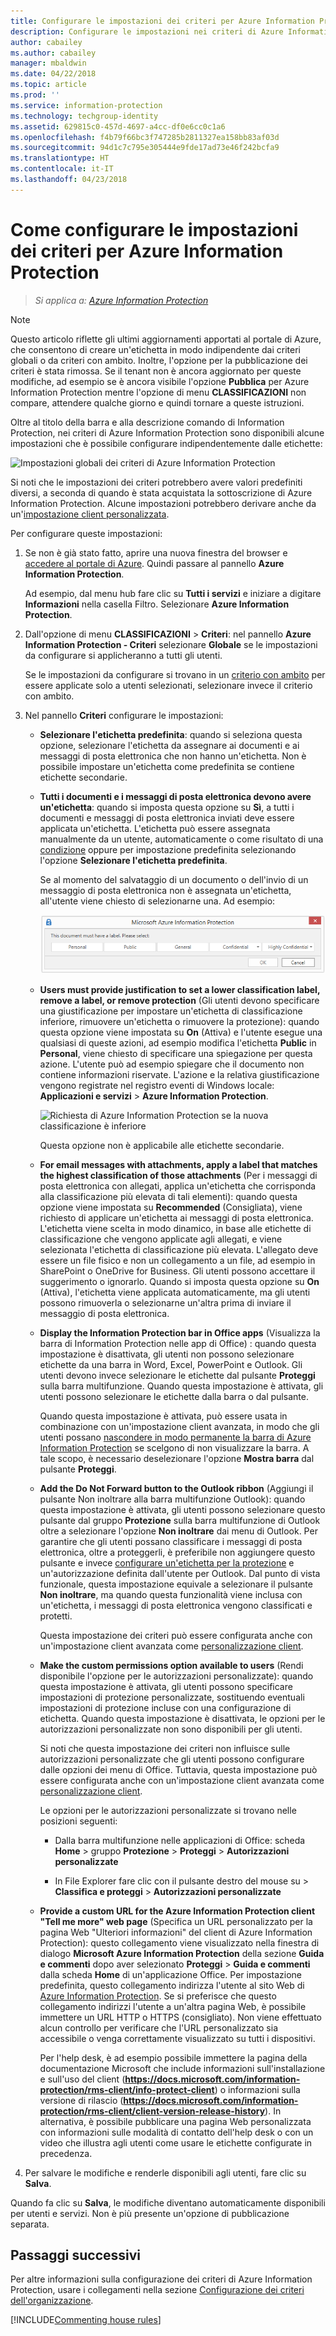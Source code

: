```yaml
---
title: Configurare le impostazioni dei criteri per Azure Information Protection
description: Configurare le impostazioni nei criteri di Azure Information Protection da applicare a tutti gli utenti e tutti i dispositivi.
author: cabailey
ms.author: cabailey
manager: mbaldwin
ms.date: 04/22/2018
ms.topic: article
ms.prod: ''
ms.service: information-protection
ms.technology: techgroup-identity
ms.assetid: 629815c0-457d-4697-a4cc-df0e6cc0c1a6
ms.openlocfilehash: f4b79f66bc3f747285b2811327ea158bb83af03d
ms.sourcegitcommit: 94d1c7c795e305444e9fde17ad73e46f242bcfa9
ms.translationtype: HT
ms.contentlocale: it-IT
ms.lasthandoff: 04/23/2018
---
```

# <a name="how-to-configure-the-policy-settings-for-azure-information-protection"></a>Come configurare le impostazioni dei criteri per Azure Information Protection

>*Si applica a: [Azure Information Protection](https://azure.microsoft.com/pricing/details/information-protection)*

>[!NOTE]
> Questo articolo riflette gli ultimi aggiornamenti apportati al portale di Azure, che consentono di creare un'etichetta in modo indipendente dai criteri globali o da criteri con ambito. Inoltre, l'opzione per la pubblicazione dei criteri è stata rimossa. Se il tenant non è ancora aggiornato per queste modifiche, ad esempio se è ancora visibile l'opzione **Pubblica** per Azure Information Protection mentre l'opzione di menu **CLASSIFICAZIONI** non compare, attendere qualche giorno e quindi tornare a queste istruzioni.

Oltre al titolo della barra e alla descrizione comando di Information Protection, nei criteri di Azure Information Protection sono disponibili alcune impostazioni che è possibile configurare indipendentemente dalle etichette:

![Impostazioni globali dei criteri di Azure Information Protection](../media/info-protect-policy-default-settingsv3.png)

Si noti che le impostazioni dei criteri potrebbero avere valori predefiniti diversi, a seconda di quando è stata acquistata la sottoscrizione di Azure Information Protection. Alcune impostazioni potrebbero derivare anche da un'[impostazione client personalizzata](../rms-client/client-admin-guide-customizations.md).

Per configurare queste impostazioni:

1. Se non è già stato fatto, aprire una nuova finestra del browser e [accedere al portale di Azure](configure-policy.md#signing-in-to-the-azure-portal). Quindi passare al pannello **Azure Information Protection**.
    
    Ad esempio, dal menu hub fare clic su **Tutti i servizi** e iniziare a digitare **Informazioni** nella casella Filtro. Selezionare **Azure Information Protection**.

2. Dall'opzione di menu **CLASSIFICAZIONI** > **Criteri**: nel pannello **Azure Information Protection - Criteri** selezionare **Globale** se le impostazioni da configurare si applicheranno a tutti gli utenti.
    
    Se le impostazioni da configurare si trovano in un [criterio con ambito](configure-policy-scope.md) per essere applicate solo a utenti selezionati, selezionare invece il criterio con ambito.

3. Nel pannello **Criteri** configurare le impostazioni:
    
    - **Selezionare l'etichetta predefinita**: quando si seleziona questa opzione, selezionare l'etichetta da assegnare ai documenti e ai messaggi di posta elettronica che non hanno un'etichetta. Non è possibile impostare un'etichetta come predefinita se contiene etichette secondarie. 
    
    - **Tutti i documenti e i messaggi di posta elettronica devono avere un'etichetta**: quando si imposta questa opzione su **Sì**, a tutti i documenti e messaggi di posta elettronica inviati deve essere applicata un'etichetta. L'etichetta può essere assegnata manualmente da un utente, automaticamente o come risultato di una [condizione](configure-policy-classification.md) oppure per impostazione predefinita selezionando l'opzione **Selezionare l'etichetta predefinita**.
        
        Se al momento del salvataggio di un documento o dell'invio di un messaggio di posta elettronica non è assegnata un'etichetta, all'utente viene chiesto di selezionarne una. Ad esempio:
        
        ![Prompt di Azure Information Protection se è impostata l'assegnazione di etichette](../media/info-protect-enforce-labelv2.png)
        
    - **Users must provide justification to set a lower classification label, remove a label, or remove protection** (Gli utenti devono specificare una giustificazione per impostare un'etichetta di classificazione inferiore, rimuovere un'etichetta o rimuovere la protezione): quando questa opzione viene impostata su **On** (Attiva) e l'utente esegue una qualsiasi di queste azioni, ad esempio modifica l'etichetta **Public** in **Personal**, viene chiesto di specificare una spiegazione per questa azione. L'utente può ad esempio spiegare che il documento non contiene informazioni riservate. L'azione e la relativa giustificazione vengono registrate nel registro eventi di Windows locale: **Applicazioni e servizi** > **Azure Information Protection**.  
        
        ![Richiesta di Azure Information Protection se la nuova classificazione è inferiore](../media/info-protect-lower-justification.png)
        
        Questa opzione non è applicabile alle etichette secondarie.
        
    - **For email messages with attachments, apply a label that matches the highest classification of those attachments** (Per i messaggi di posta elettronica con allegati, applica un'etichetta che corrisponda alla classificazione più elevata di tali elementi): quando questa opzione viene impostata su **Recommended** (Consigliata), viene richiesto di applicare un'etichetta ai messaggi di posta elettronica. L'etichetta viene scelta in modo dinamico, in base alle etichette di classificazione che vengono applicate agli allegati, e viene selezionata l'etichetta di classificazione più elevata. L'allegato deve essere un file fisico e non un collegamento a un file, ad esempio in SharePoint o OneDrive for Business. Gli utenti possono accettare il suggerimento o ignorarlo. Quando si imposta questa opzione su **On** (Attiva), l'etichetta viene applicata automaticamente, ma gli utenti possono rimuoverla o selezionarne un'altra prima di inviare il messaggio di posta elettronica.  
    
    - **Display the Information Protection bar in Office apps** (Visualizza la barra di Information Protection nelle app di Office) : quando questa impostazione è disattivata, gli utenti non possono selezionare etichette da una barra in Word, Excel, PowerPoint e Outlook. Gli utenti devono invece selezionare le etichette dal pulsante **Proteggi** sulla barra multifunzione. Quando questa impostazione è attivata, gli utenti possono selezionare le etichette dalla barra o dal pulsante.
        
        Quando questa impostazione è attivata, può essere usata in combinazione con un'impostazione client avanzata, in modo che gli utenti possano [nascondere in modo permanente la barra di Azure Information Protection](../rms-client/client-admin-guide-customizations.md#permanently-hide-the-azure-information-protection-bar) se scelgono di non visualizzare la barra. A tale scopo, è necessario deselezionare l'opzione **Mostra barra** dal pulsante **Proteggi**.
    
    - **Add the Do Not Forward button to the Outlook ribbon** (Aggiungi il pulsante Non inoltrare alla barra multifunzione Outlook): quando questa impostazione è attivata, gli utenti possono selezionare questo pulsante dal gruppo **Protezione** sulla barra multifunzione di Outlook oltre a selezionare l'opzione **Non inoltrare** dai menu di Outlook. Per garantire che gli utenti possano classificare i messaggi di posta elettronica, oltre a proteggerli, è preferibile non aggiungere questo pulsante e invece [configurare un'etichetta per la protezione](configure-policy-protection.md) e un'autorizzazione definita dall'utente per Outlook. Dal punto di vista funzionale, questa impostazione equivale a selezionare il pulsante **Non inoltrare**, ma quando questa funzionalità viene inclusa con un'etichetta, i messaggi di posta elettronica vengono classificati e protetti.
    
        Questa impostazione dei criteri può essere configurata anche con un'impostazione client avanzata come [personalizzazione client](../rms-client/client-admin-guide-customizations.md#hide-or-show-the-do-not-forward-button-in-outlook).
    
    - **Make the custom permissions option available to users** (Rendi disponibile l'opzione per le autorizzazioni personalizzate): quando questa impostazione è attivata, gli utenti possono specificare impostazioni di protezione personalizzate, sostituendo eventuali impostazioni di protezione incluse con una configurazione di etichetta. Quando questa impostazione è disattivata, le opzioni per le autorizzazioni personalizzate non sono disponibili per gli utenti.
        
        Si noti che questa impostazione dei criteri non influisce sulle autorizzazioni personalizzate che gli utenti possono configurare dalle opzioni dei menu di Office. Tuttavia, questa impostazione può essere configurata anche con un'impostazione client avanzata come [personalizzazione client](../rms-client/client-admin-guide-customizations.md#make-the-custom-permissions-options-available-or-unavailable-to-users).
        
        Le opzioni per le autorizzazioni personalizzate si trovano nelle posizioni seguenti:
        
        - Dalla barra multifunzione nelle applicazioni di Office: scheda **Home** > gruppo **Protezione** > **Proteggi** > **Autorizzazioni personalizzate**
        
        - In File Explorer fare clic con il pulsante destro del mouse su > **Classifica e proteggi** > **Autorizzazioni personalizzate**
    
    - **Provide a custom URL for the Azure Information Protection client "Tell me more" web page** (Specifica un URL personalizzato per la pagina Web "Ulteriori informazioni" del client di Azure Information Protection): questo collegamento viene visualizzato nella finestra di dialogo **Microsoft Azure Information Protection** della sezione **Guida e commenti** dopo aver selezionato **Proteggi** > **Guida e commenti** dalla scheda **Home** di un'applicazione Office. Per impostazione predefinita, questo collegamento indirizza l'utente al sito Web di [Azure Information Protection](https://www.microsoft.com/cloud-platform/azure-information-protection). Se si preferisce che questo collegamento indirizzi l'utente a un'altra pagina Web, è possibile immettere un URL HTTP o HTTPS (consigliato). Non viene effettuato alcun controllo per verificare che l'URL personalizzato sia accessibile o venga correttamente visualizzato su tutti i dispositivi.
        
        Per l'help desk, è ad esempio possibile immettere la pagina della documentazione Microsoft che include informazioni sull'installazione e sull'uso del client (**https://docs.microsoft.com/information-protection/rms-client/info-protect-client**) o informazioni sulla versione di rilascio (**https://docs.microsoft.com/information-protection/rms-client/client-version-release-history**). In alternativa, è possibile pubblicare una pagina Web personalizzata con informazioni sulle modalità di contatto dell'help desk o con un video che illustra agli utenti come usare le etichette configurate in precedenza.

3. Per salvare le modifiche e renderle disponibili agli utenti, fare clic su **Salva**.

Quando fa clic su **Salva**, le modifiche diventano automaticamente disponibili per utenti e servizi. Non è più presente un'opzione di pubblicazione separata.

## <a name="next-steps"></a>Passaggi successivi

Per altre informazioni sulla configurazione dei criteri di Azure Information Protection, usare i collegamenti nella sezione [Configurazione dei criteri dell'organizzazione](configure-policy.md#configuring-your-organizations-policy).  

[!INCLUDE[Commenting house rules](../includes/houserules.md)]
